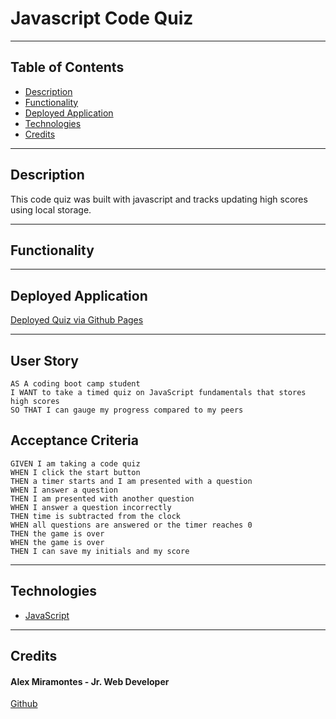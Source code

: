 # Javascript Code Quiz

---

## Table of Contents 

- [Description](#description)
- [Functionality](#functionality)
- [Deployed Application](#deployed-application)
- [Technologies](#technologies)
- [Credits](#credits)

---

## Description

This code quiz was built with javascript and tracks updating high scores using local storage.

---

## Functionality



---

## Deployed Application

[Deployed Quiz via Github Pages](https://amiramonte.github.io/code-quiz/)


---



## User Story

```
AS A coding boot camp student
I WANT to take a timed quiz on JavaScript fundamentals that stores high scores
SO THAT I can gauge my progress compared to my peers
```

## Acceptance Criteria

```
GIVEN I am taking a code quiz
WHEN I click the start button
THEN a timer starts and I am presented with a question
WHEN I answer a question
THEN I am presented with another question
WHEN I answer a question incorrectly
THEN time is subtracted from the clock
WHEN all questions are answered or the timer reaches 0
THEN the game is over
WHEN the game is over
THEN I can save my initials and my score
```

---

## Technologies

- [JavaScript](https://www.javascript.com/)

---

## Credits

#### Alex Miramontes - Jr. Web Developer

[Github](https://github.com/amiramonte)